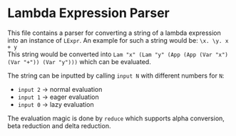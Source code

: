 # Lambda Expression Parser

This file contains a parser for converting a string of a lambda expression into an instance of `LExpr`.
An example for such a string would be: `\x. \y. x + y` \
This string would be converted into `Lam "x" (Lam "y" (App (App (Var "x") (Var "+")) (Var "y")))` which can be evaluated.

The string can be inputted by calling `input N` with different numbers for `N`:
- `input 2` -> normal evaluation
- `input 1` -> eager evaluation
- `input 0` -> lazy evaluation

The evaluation magic is done by `reduce` which supports alpha conversion, beta reduction and delta reduction.